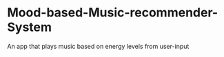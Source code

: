 # Mood-based-Music-recommender-System
An app that plays music based on energy levels from user-input
